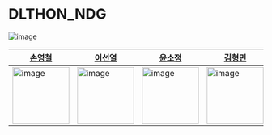 # DLTHON_NDG
![image](https://github.com/ivvve/DLTHON-NDG/assets/104029654/7fd1f103-9870-484c-9a64-be0a27fe02c6)

| [손영철](https://github.com/ivvve) | [이선열](https://github.com/WriteAnything) | [윤소정](https://github.com/soysoj) | [김형민](https://github.com/Henrykim1111) |
| - | - | - | - |
| <img width="112" alt="image" src="https://github.com/ivvve/DLTHON-NDG/assets/34268173/a4485800-66ab-4675-b45a-faa953a8da60"> | <img width="112" alt="image" src="https://github.com/ivvve/DLTHON-NDG/assets/34268173/1d3188c2-a0de-4984-bcfa-242db5404865"> | <img width="112" alt="image" src="https://github.com/ivvve/DLTHON-NDG/assets/34268173/e8de76b3-07c3-4ff7-b056-f5b008478b58"> | <img width="112" alt="image" src="https://github.com/ivvve/DLTHON-NDG/assets/34268173/a7664e95-607a-4920-ad29-a0693ad09f43"> |
